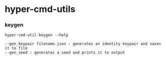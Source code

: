 # hyper-cmd-utils

### keygen

```
hyper-cmd-util-keygen --help
```

```
--gen_keypair filename.json : generates an identity keypair and saves it to file
--gen_seed : generates a seed and prints it to output
```
